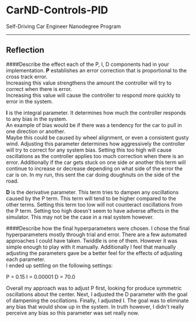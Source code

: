 # CarND-Controls-PID
Self-Driving Car Engineer Nanodegree Program

---

## Reflection

####Describe the effect each of the P, I, D components had in your implementation.
**P** establishes an error correction that is proportional to the cross track error.  
Increasing this value strengthens the amount the controller will try to correct when there is error.  
Increasing this value will cause the controller to respond more quickly to error in the system.

**I** is the integral parameter.  It determines how much the controller responds to any bias in the system.  
An example of bias would be if there was a tendency for the car to pull in one direction or another.  
Maybe this could be caused by wheel alignment, or even a consistent gusty wind.  Adjusting this parameter 
determines how aggressively the controller will try to correct for any system bias.  Setting this too high 
will  cause oscillations as the controller applies too much correction when there is an error.  Additionally 
if the car gets stuck on one side or another this term will continue to increase or decrease depending on what 
side of the error the car is on.  In my run, this sent the car doing doughnuts on the side of the road.

**D** is the derivative parameter.  This term tries to dampen any oscillations caused by the P term.  This 
term will tend to be higher compared to the other terms.  Setting this term too low will not counteract 
oscillations from the P term.  Setting too high doesn't seem to have adverse affects in the simulator.  This may 
not be the case in a real system however. 

####Describe how the final hyperparameters were chosen.
I chose the final hyperparameters mostly through trial and error.  There are a few automated approaches I could 
have taken.  Twiddle is one of them.  However it was simple enough to play with it manually.  Additionally I 
feel that manually adjusting the parameters gave be a better feel for the effects of adjusting each parameter.  
I ended up settling on the following settings:

P = 0.15
I = 0.00001
D = 70.0

Overall my approach was to adjust P first, looking for produce symmetric oscillations about the center.  Next, 
I adjusted the D parameter with the goal of dampening the oscillations.  Finally, I adjusted I.  The goal was 
to eliminate any bias that would show up in the system.  In truth however, I didn't really perceive any bias 
so this parameter was set really now.
